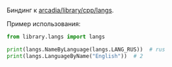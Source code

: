 Биндинг к [arcadia/library/cpp/langs](https://a.yandex-team.ru/arc/trunk/arcadia/library/langs).

Пример использования:
```python
from library.langs import langs

print(langs.NameByLanguage(langs.LANG_RUS))  # rus
print(langs.LanguageByName("English"))  # 2
```
